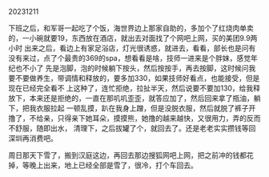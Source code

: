 20231211

下班之后，和军哥一起吃了个饭，海世界边上那家自助的，多加个了红烧肉单卖的，一小碗就要19，东西放在酒店，就出去对面找了个网吧上网，买的美团9.9两小时
出来之后，看边上有家足浴店，灯光很诱惑，就进去，看看，部长也是问有没有来过，点了个最贵的369的spa，想看看是啥，技师一进来是个胖妹，感觉年纪也不小了
先是泡脚，泡的时候躺下按头，然后按按手，再去按脚，这时候问我要不要做养生，带调情和释放的，要多加330，如果技师好看点，也能接受，但是现在已经完全看不
上这种了，连忙拒绝，拉扯半天，然后说要不要加130，给我释放下，本来还是拒绝的，一直在那叽叽歪歪，就答应加了，然后回来拿了瓶油，躺下，把我衣服拉起
一顿乱摸，趴在我身上蹭，但是没脱衣服，然后就脱了裤子开撸了，不给亲，只得亲下她耳朵，摸摸熊，她撸的越来越快，又很用力，弄的反而不舒服，随即出水，
清理下，之后拔罐了个，就回去了。还是老老实实攒钱等回深圳再消费吧。

周日那天下雪了，搬到汉庭这边，再回去那边搜狐网吧上网，把之前冲的钱都花掉，等晚上出来，地上已经全部是雪了，很冷，打个车回去。